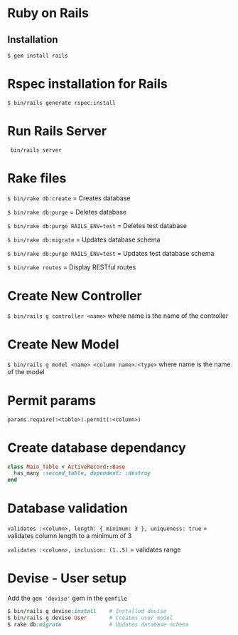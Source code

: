 # Ruby on Rails

## Installation
```
$ gem install rails
```

# Rspec installation for Rails
`$ bin/rails generate rspec:install`

# Run Rails Server
` bin/rails server`

# Rake files
`$ bin/rake db:create` = Creates database

`$ bin/rake db:purge` = Deletes database

`$ bin/rake db:purge RAILS_ENV=test` = Deletes test database

`$ bin/rake db:migrate` = Updates database schema

`$ bin/rake db:purge RAILS_ENV=test` = Updates test database schema

`$ bin/rake routes` = Display RESTful routes

# Create New Controller
`$ bin/rails g controller <name>` where name is the name of the controller

# Create New Model
`$ bin/rails g model <name> <column name>:<type>` where name is the name of the model

# Permit params
`params.require(:<table>).permit(:<column>)`

# Create database dependancy
```ruby
class Main_Table < ActiveRecord::Base
  has_many :second_table, dependent: :destroy
end
```

# Database validation
`validates :<column>, length: { minimum: 3 }, uniqueness: true` = validates column length to a minimum of 3

`validates :<column>, inclusion: (1..5)` = validates range

# Devise - User setup
Add the `gem 'devise'` gem in the `gemfile`
```ruby
$ bin/rails g devise:install    # Installed devise
$ bin/rails g devise User       # Creates user model
$ rake db:migrate               # Updates database schema
```
